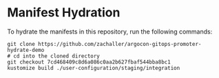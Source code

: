 # Manifest Hydration

To hydrate the manifests in this repository, run the following commands:

```shell
git clone https://github.com/zachaller/argocon-gitops-promoter-hydrate-demo
# cd into the cloned directory
git checkout 7cd468409c8d6a086c0aa2b627fbaf544bba8bc1
kustomize build ./user-configuration/staging/integration
```
